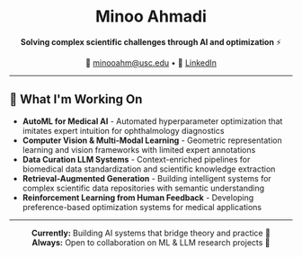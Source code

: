 <div align="center">


# Minoo Ahmadi

**Solving complex scientific challenges through AI and optimization** ⚡


📧 minooahm@usc.edu • 🔗 [LinkedIn](https://www.linkedin.com/in/minoo-ahmadi-16342721a/)

</div>

---

## 🔬 What I'm Working On

- **AutoML for Medical AI** - Automated hyperparameter optimization that imitates expert intuition for ophthalmology diagnostics
- **Computer Vision & Multi-Modal Learning** - Geometric representation learning and vision frameworks with limited expert annotations
- **Data Curation LLM Systems** - Context-enriched pipelines for biomedical data standardization and scientific knowledge extraction
- **Retrieval-Augmented Generation** - Building intelligent systems for complex scientific data repositories with semantic understanding
- **Reinforcement Learning from Human Feedback** - Developing preference-based optimization systems for medical applications

---

<div align="center">

**Currently:** Building AI systems that bridge theory and practice 🚀  
**Always:** Open to collaboration on ML & LLM research projects 🤝

</div>
